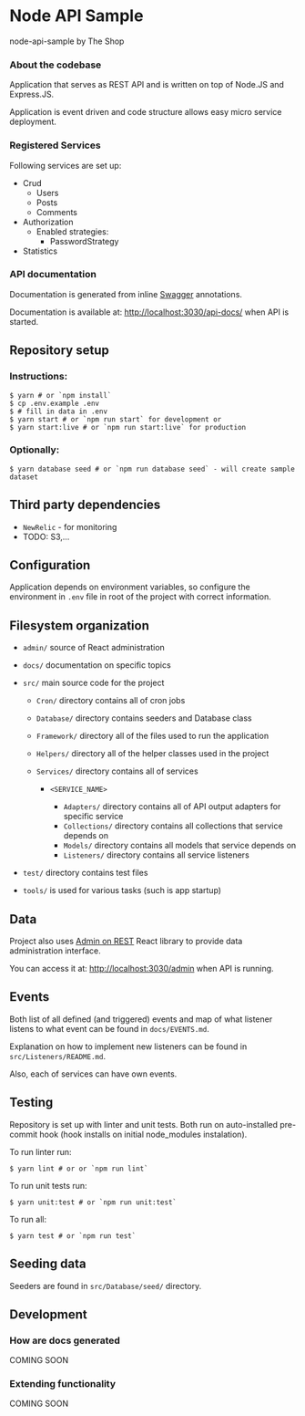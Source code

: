 # Node API Sample

node-api-sample by The Shop

### About the codebase

Application that serves as REST API and is written on top of Node.JS and Express.JS.

Application is event driven and code structure allows easy micro service deployment.

### Registered Services

Following services are set up:


 - Crud
   - Users
   - Posts
   - Comments
 - Authorization
   - Enabled strategies: 
     - PasswordStrategy
 - Statistics

### API documentation

Documentation is generated from inline [Swagger](https://swagger.io/) annotations.

Documentation is available at: [http://localhost:3030/api-docs/](http://localhost:3030/api-docs/) when API is started.

## Repository setup

### Instructions:

    $ yarn # or `npm install`
    $ cp .env.example .env
    $ # fill in data in .env
    $ yarn start # or `npm run start` for development or
    $ yarn start:live # or `npm run start:live` for production

### Optionally:

    $ yarn database seed # or `npm run database seed` - will create sample dataset

## Third party dependencies

 - `NewRelic` - for monitoring
 - TODO: S3,...

## Configuration

Application depends on environment variables, so configure the
environment in `.env` file in root of the project with correct
information.

## Filesystem organization

 - `admin/` source of React administration
 - `docs/` documentation on specific topics
 - `src/` main source code for the project

   - `Cron/` directory contains all of cron jobs
   - `Database/` directory contains seeders and Database class
   - `Framework/` directory all of the files used to run the application
   - `Helpers/` directory all of the helper classes used in the project
   - `Services/` directory contains all of services

     - `<SERVICE_NAME>`

        - `Adapters/` directory contains all of API output adapters for specific service
         - `Collections/` directory contains all collections that service depends on
        - `Models/` directory contains all models that service depends on
        - `Listeners/` directory contains all service listeners

 - `test/` directory contains test files
 - `tools/` is used for various tasks (such is app startup)

## Data

Project also uses [Admin on REST](https://marmelab.com/admin-on-rest/) React library to provide data administration interface.

You can access it at: [http://localhost:3030/admin](http://localhost:3030/admin) when API is running.

## Events

Both list of all defined (and triggered) events and map of what listener listens to what event can be found in `docs/EVENTS.md`.

Explanation on how to implement new listeners can be found in `src/Listeners/README.md`.

Also, each of services can have own events.

## Testing

Repository is set up with linter and unit tests. Both run on auto-installed pre-commit hook (hook installs on initial
node_modules instalation).

To run linter run:

    $ yarn lint # or or `npm run lint`

To run unit tests run:

    $ yarn unit:test # or `npm run unit:test`

To run all:

    $ yarn test # or `npm run test`

## Seeding data

Seeders are found in `src/Database/seed/` directory.

## Development

### How are docs generated

COMING SOON

### Extending functionality

COMING SOON
